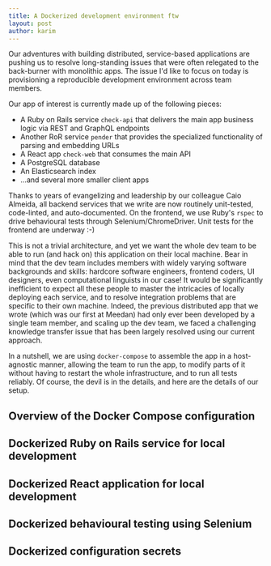 ```yaml
---
title: A Dockerized development environment ftw
layout: post
author: karim
---
```


Our adventures with building distributed, service-based applications are pushing us to resolve long-standing issues that were often relegated to the back-burner with monolithic apps. The issue I'd like to focus on today is provisioning a reproducible development environment across team members.

Our app of interest is currently made up of the following pieces:
- A Ruby on Rails service `check-api` that delivers the main app business logic via REST and GraphQL endpoints
- Another RoR service `pender` that provides the specialized functionality of parsing and embedding URLs
- A React app `check-web` that consumes the main API
- A PostgreSQL database
- An Elasticsearch index
- ...and several more smaller client apps

Thanks to years of evangelizing and leadership by our colleague Caio Almeida, all backend services that we write are now routinely unit-tested, code-linted, and auto-documented. On the frontend, we use Ruby's `rspec` to drive behavioural tests through Selenium/ChromeDriver. Unit tests for the frontend are underway :-)

This is not a trivial architecture, and yet we want the whole dev team to be able to run (and hack on) this application on their local machine. Bear in mind that the dev team includes members with widely varying software backgrounds and skills: hardcore software engineers, frontend coders, UI designers, even computational linguists in our case! It would be significantly inefficient to expect all these people to master the intricacies of locally deploying each service, and to resolve integration problems that are specific to their own machine. Indeed, the previous distributed app that we wrote (which was our first at Meedan) had only ever been developed by a single team member, and scaling up the dev team, we faced a challenging knowledge transfer issue that has been largely resolved using our current approach.

In a nutshell, we are using `docker-compose` to assemble the app in a host-agnostic manner, allowing the team to run the app, to modify parts of it without having to restart the whole infrastructure, and to run all tests reliably. Of course, the devil is in the details, and here are the details of our setup.

## Overview of the Docker Compose configuration

## Dockerized Ruby on Rails service for local development

## Dockerized React application for local development

## Dockerized behavioural testing using Selenium

## Dockerized configuration secrets
